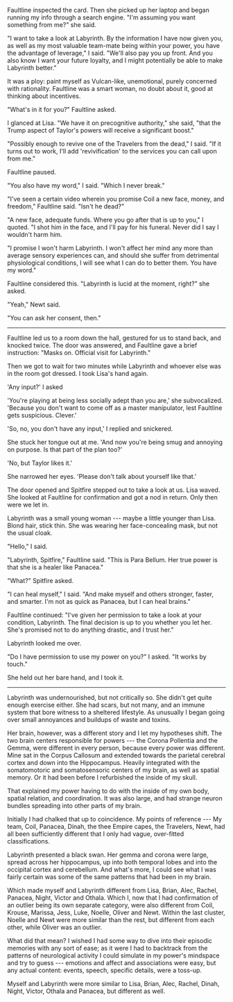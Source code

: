 Faultline inspected the card. Then she picked up her laptop and began running my info through
a search engine. "I'm assuming you want something from me?" she said.

"I want to take a look at Labyrinth. By the information I have now given you, as well as my
most valuable team-mate being within your power, you have the advantage of leverage," I said.
"We'll also pay you up front. And you also know I want your future loyalty, and I might potentially
be able to make Labyrinth better."

It was a ploy: paint myself as Vulcan-like, unemotional, purely concerned with rationality. Faultline
was a smart woman, no doubt about it, good at thinking about incentives.

"What's in it for you?" Faultline asked.

I glanced at Lisa. "We have it on precognitive authority," she said, "that the Trump aspect of
Taylor's powers will receive a significant boost."

"Possibly enough to revive one of the Travelers from the dead," I said. "If it turns out
to work, I'll add 'revivification' to the services you can call upon from me."

Faultline paused.

"You also have my word," I said. "Which I never break."

"I've seen a certain video wherein you promise Coil a new face, money, and freedom," Faultline said.
"Isn't he dead?"

"A new face, adequate funds. Where you go after that is up to you," I quoted. "I shot him in
the face, and I'll pay for his funeral. Never did I say I wouldn't harm him.

"I promise I won't harm Labyrinth. I won't affect her mind any more than average
sensory experiences can, and should she suffer from detrimental physiological conditions,
I will see what I can do to better them. You have my word."

Faultline considered this. "Labyrinth is lucid at the moment, right?" she asked.

"Yeah," Newt said.

"You can ask her consent, then."

----

Faultline led us to a room down the hall, gestured for us to stand back, and knocked twice.
The door was answered, and Faultline gave a brief instruction: "Masks on.
Official visit for Labyrinth."

Then we got to wait for two minutes while Labyrinth and whoever else was in the room got
dressed. I took Lisa's hand again.

'Any input?' I asked

'You're playing at being less socially adept than you are,' she subvocalized. 'Because you don't
want to come off as a master manipulator, lest Faultline gets suspicious. Clever.'

'So, no, you don't have any input,' I replied and snickered.

She stuck her tongue out at me. 'And now you're being smug and annoying on purpose. Is that
part of the plan too?'

'No, but Taylor likes it.'

She narrowed her eyes. 'Please don't talk about yourself like that.'

The door opened and Spitfire stepped out to take a look at us. Lisa waved. She looked
at Faultline for confirmation and got a nod in return. Only then were we let in.

Labyrinth was a small young woman --- maybe a little younger than Lisa. Blond hair,
stick thin. She was wearing her face-concealing mask, but not the usual cloak.

"Hello," I said.

"Labyrinth, Spitfire," Faultline said. "This is Para Bellum. Her true power is that she
is a healer like Panacea."

"What?" Spitfire asked.

"I can heal myself," I said. "And make myself and others stronger, faster, and smarter. I'm
not as quick as Panacea, but I can heal brains."

Faultline continued: "I've given her permission to take a look at your condition, Labyrinth.
The final decision is up to you whether you let her. She's promised not to do anything drastic,
and I trust her."

Labyrinth looked me over.

"Do I have permission to use my power on you?" I asked. "It works by touch."

She held out her bare hand, and I took it.

----

Labyrinth was undernourished, but not critically so. She didn't get quite enough exercise either.
She had scars, but not many, and an immune system that bore witness to a sheltered lifestyle. As unusually
I began going over small annoyances and buildups of waste and toxins.

Her brain, however, was a different story and I let my hypotheses shift. The two brain centers
responsible for powers --- the Corona Pollentia and the Gemma, were different in every person,
because every power was different. Mine sat in the Corpus Callosum and extended towards the parietal
cerebral cortex and down into the Hippocampus.
Heavily integrated with the somatomotoric and somatosensoric centers of my brain, as well as spatial
memory. Or it had been before I refurbished the inside of my skull.

That explained my power having to do with the inside of my own body, spatial relation, and coordination.
It was also large, and had strange neuron bundles spreading into other parts of my brain.

Initially I had chalked that up to coincidence. My points of reference --- My team, Coil,
Panacea, Dinah, the thee Empire capes, the Travelers, Newt, had all been sufficiently different
that I only had vague, over-fitted classifications.

Labyrinth presented a black swan. Her gemma and corona were large, spread across her hippocampus,
up into both temporal lobes and into the occipital cortex and cerebellum. And what's more, I could
see what I was fairly certain was some of the same patterns that had been in my brain.

Which made myself and Labyrinth different from Lisa, Brian, Alec, Rachel, Panacea, Night, Victor and
Othala. Which I, now that I had confirmation of an outlier being its own separate category, were also different
from Coil, Krouse, Marissa, Jess, Luke, Noelle, Oliver and Newt. Within the last cluster, Noelle and Newt were
more similar than the rest, but different from each other, while Oliver was an outlier.

What did that mean? I wished I had some way to dive into their episodic memories with any sort of
ease; as it were I had to backtrack from the patterns of neurological activity I could simulate in
my power's mindspace and try to guess --- emotions and affect and associations were easy, but any actual content:
events, speech, specific details, were a toss-up.

Myself and Labyrinth were more similar to Lisa, Brian, Alec, Rachel, Dinah, Night, Victor, Othala and Panacea, but
different as well.
